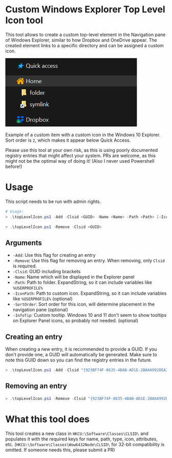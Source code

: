 # Custom Windows Explorer Top Level Icon tool

This tool allows to create a custom top-level element in the Navigation pane of Windows Explorer, similar to how Dropbox and OneDrive appear.
The created element links to a specific directory and can be assigned a custom icon.

![Example of a custom folder in the Windows Explorer pane](example.png)

Example of a custom item with a custom icon in the Windows 10 Explorer. Sort order is `2`, which makes it appear below Quick Access.

Please use this tool at your own risk, as this is using poorly documented registry entries that might affect your system.
PRs are welcome, as this might not be the optimal way of doing it! (Also I never used Powershell before!)

# Usage

This script needs to be run with admin rights.

```powershell
# Usage:
> .\topLevelIcon.ps1 -Add -Clsid <GUID> -Name <Name> -Path <Path> [-IconPath <iconPath>] [-SortOrder <SortOrder>] [-InfoTip <InfoTip>]
```

```powershell
> .\topLevelIcon.ps1 -Remove -Clsid <GUID> 
```

## Arguments

- `-Add`: Use this flag for creating an entry
- `-Remove`: Use this flag for removing an entry. When removing, only `Clsid` is required.
- `-Clsid`: GUID including brackets
- `-Name`: Name which will be displayed in the Explorer panel
- `-Path`: Path to folder. ExpandString, so it can include variables like `%USERPROFILE%`
- `-IconPath`: Path to custom icon. ExpandString, so it can include variables like `%USERPROFILE%` (optional)
- `-SortOrder`: Sort order for this icon, will determine placement in the navigation pane (optional)
- `-InfoTip`: Custom tooltip. Windows 10 and 11 don't seem to show tooltips on Explorer Panel icons, so probably not needed. (optional)

## Creating an entry

When creating a new entry, it is recommended to provide a GUID. If you don't provide one, a GUID will automatically be generated. Make sure to note this GUID down so you can find the registry entries in the future.

```powershell
> .\topLevelIcon.ps1 -Add -Clsid "{923BF74F-8635-4BAB-AD1E-2BA6A992DEA2}" -Name "My custom folder" -Path "C:\path\to\your\folder" -IconPath "C:\path\to\your\icon.ico" -SortOrder 2 -InfoTip "My custom tooltip"
```

## Removing an entry

```powershell
> .\topLevelIcon.ps1 -Remove -Clsid "{923BF74F-8635-4BAB-AD1E-2BA6A992DEA2}"
```

# What this tool does

This tool creates a new class in `HKCU:\Software\Classes\CLSID\` and populates it with the required keys for name, path, type, icon, attributes, etc. (`HKCU:\Software\Classes\Wow6432Node\CLSID\` for 32-bit compatibility is omitted. If someone needs this, please submit a PR) 


